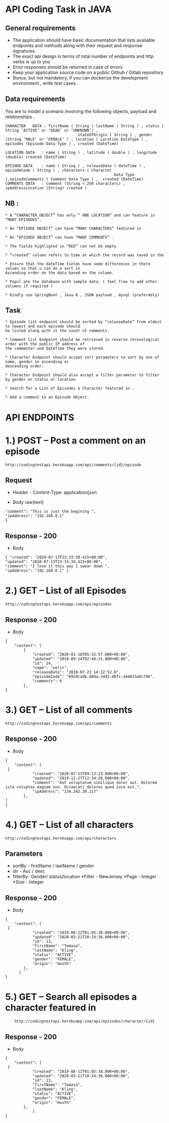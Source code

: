 # API Coding Task in JAVA
##	General requirements
	
* The application should have basic documentation that lists available endpoints and methods along with their
									request and response signatures.
* The exact api design in terms of total number of endpoints and http verbs is up to you
* Error responses should be returned in case of errors
* Keep your application source code on a public Github / Gitlab repository
* Bonus, but not mandatory, if you can dockerize the development environment , write test cases .

## Data requirements

You are to model a scenario involving the following objects, payload and relationships .
```
CHARACTER	DATA : firstName ( String ) lastName ( String ) , status ( String ‘ACTIVE’ or ‘DEAD’ or ‘UNKNOWN’) ,
								stateOfOrigin ( String ) , gender (String ‘MALE’ or ‘FEMALE’ ) , location ( Location DataType ) , episodes (Episode Data Type ) , created (DateTime)

LOCATION DATA	: name ( String ) , latitude ( double ) , longitude (double) created (DateTime)

EPISODE DATA	: name ( String ) , releaseDate ( dateTime ) , episodeCode ( String ) , characters ( Character
												Data Type ),episodeComments ( Comment Data Type ) ,  created (DateTime)
COMMENTS DATA	: comment (String < 250 characters) , ipAddressLocation (String) created (
```											
## NB :
```																					
* A “CHARACTER OBJECT” has only “ ONE LOCATION” and can feature in “MANY EPISODES”.

* An “EPISODE OBJECT” can have “MANY CHARACTERS” featured in

* An “EPISODE OBJECT” can have “MANY COMMENTS” .

* The fields highligted in “RED” can not be empty

* “created” column refers to time at which the record was saved in the

* Ensure that the dateTime fields have some differences in there values so that u can do a sort in
Ascending order on the data based on the column.

* Popul ate the database with sample data. ( feel free to add other columns if required )

* Kindly use SpringBoot , Java 8 , JSON payload , mysql (preferably)
```
## Task
```
* Episode list endpoint should be sorted by “releaseDate” from oldest to newest and each episode should
be listed along with it the count of comments.

* Comment list Endpoint should be retrieved in reverse chronological order with the public IP address of
the commenter and DateTime they were stored.

* Character Endpoint should accept sort parameters to sort by one of name, gender in ascending or
descending order.

* Character Endpoint should also accept a filter parameter to filter by gender or status or location

* Search for a List of Episodes a Character featured in .

* Add a comment to an Episode Object.
```
# API ENDPOINTS
# 1.) POST – Post a comment on an episode
```
http://codingtestapi.herokuapp.com/api/comments/{id}/episode
```
## Request
* Header - Content-Type: application/json

* Body raw(text)
```{
"comment": "This is just the begining ",
"ipAddress": "192.168.0.1"
}
```
## Response - 200

* Body 
```
{ "created": "2020-07-13T23:33:39.415+00:00", 
"updated": "2020-07-13T23:33:39.415+00:00", 
"comment": "I love it this way I swear down ",
"ipAddress": "192.168.0.1" }
```
# 2.) GET  – 	List of all Episodes
```
http://codingtestapi.herokuapp.com/api/episodes
```
## Response - 200
* Body 
```
{
    "content": [
        {
            "created": "2020-01-18T05:32:57.000+00:00",
            "updated": "2019-09-24T02:48:21.000+00:00",
            "id": 24,
            "name": "velit",
            "releaseDate": "2010-07-23 14:12:52.0",
            "episodeCode": "69c0cadb-d84a-3dd2-8bfc-a44633a6c796",
            "comments": 6
        },
}
```

# 3.) GET  – 	List of all comments
```
http://codingtestapi.herokuapp.com/api/comments
```

## Response - 200
* Body 
```
{
    "content": [
 {
            "created": "2020-07-13T09:13:23.000+00:00",
            "updated": "2019-12-27T12:34:26.000+00:00",
            "comment": "Aut voluptatum similique dolor aut. Dolorem iste voluptas magnam non. Occaecati dolores quod iure est.",
            "ipAddress": "134.242.20.217"
        },
]
}
```
# 4.) GET  – 	List of all characters
```
http://codingtestapi.herokuapp.com/api/characters
```

## Parameters
			
* sortBy	-	firstName / lastName / gender
* dir	-	Asc  / desc
* filterBy-	Gender/ status/location
*Filter	-	NewJersey
*Page	-	Integer
*Size	-	Integer

## Response - 200
* Body 
```
{
    "content": [
 {
            "created": "2019-08-12T01:05:38.000+00:00",
            "updated": "2020-03-21T10:24:36.000+00:00",
            "id": 13,
            "firstName": "Tomasa",
            "lastName": "Kling",
            "status": "ACTIVE",
            "gender": "FEMALE",
            "origin": "mouth"
        },
      ]
}
```

# 5.) GET  – 	Search all episodes a character featured in
```
	http://codingtestapi.herokuapp.com/api/episodes/character/{id}
```

## Response - 200
* Body 
```
{
    "content": [
 {
            "created": "2019-08-12T01:05:38.000+00:00",
            "updated": "2020-03-21T10:24:36.000+00:00",
            "id": 13,
            "firstName": "Tomasa",
            "lastName": "Kling",
            "status": "ACTIVE",
            "gender": "FEMALE",
            "origin": "mouth"
        },
            ]
}
```

